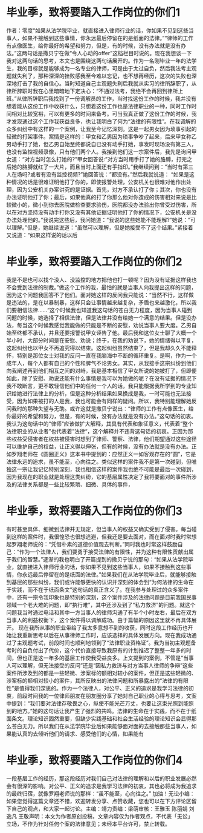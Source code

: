 # 毕业季，致将要踏入工作岗位的你们1

作者：零度“如果从法学院毕业，就直接进入律师行业的话，你如果不见到这些当事人，如果不接触到这些事情，你永远最后停留在的是纸面的法律。”“律师的工作有点像医生，给你最好的希望和努力，但是，有的时候，没有办法就是没有办法。”这两句话是撒贝宁在做“令人心动的offer”这档栏目时说的。现在我想谈一下我对这两句话的思考，本文也是围绕这两句话展开的。作为一名刚毕业一年的法学生，我的目标就是能够成为一名专业的律师，可是由于太过自负，然后我法考主观题就失利了，那种深深的挫败感我至今难以忘记，也不想再经历，这次的失败也深深地打击了我的自信心。当时知道自己主观题失利后我就从实习的律所辞职了，从律所辞职时我在心里暗暗地下定决心：“不通过法考，我绝不会再回到律所上班。”从律所辞职后我找到了一份调解员的工作，当时找这份工作的时候，我并没有想着能从这份工作中收获什么，只想着这份工作也是法律职业的一种，同时工作时间相对比较宽裕，可以有更多的时间来备考。可当我真正做了这份工作的时候，我才发现通过这个工作我获益良多，也让我明白了何为“法律的有限性”。在我调解的众多纠纷中有这样的一个案例，让我至今记忆深刻。这是一起男女因为琐事引起的轻微的打架事件。案情是这样的：甲女和乙男因为琐事争吵了起来，后来甲女称乙男动手打了她，但乙男自始至终都说自已没有动手打她，事发时现场没有第三人，也没有监控视频录像，只有他们两个人。我接到他们这一宗案件后，我先是询问甲女道：“对方当时怎么打她的?”甲女回答说:”对方当时用手打了她的胳膊，打完之后她的胳膊就红了一大片，而且当时上面还有手指印。”我继续问到：”当时有第三人在场吗?或者有没有监控视频?”她回答说：”都没有。”然后我就说道： “如果是这种情况的话是很难证明他打了你的，即使报警处理，公安机关也很难对他作出处理，因为公安机关办案讲究的是证据。首先，对方不承认打了你；其次，你也没有办法证明他打了你；最后，如果他真的打了你那么他对你造成的伤害相对来说是比较微小的，微小到你去医院做检查要求验伤，医院都没办法验出你曾受过伤害，所以在对方坚持没有动手打你又没有其他证据证明他打了你的情况下，公安机关是没办法处理他的。”我说完这些后，我问她道：”我说的这些她能不能理解?”她说：”可以理解。”但是，她继续说道：“虽然可以理解，但是她接受不了这个结果。”紧接着又说道：“如果这样说的话以后

# 毕业季，致将要踏入工作岗位的你们2

我是不是也可以找个没人、没监控的地方把他也打一顿呢？因为没有证据这样我也不会受到法律的制裁。”做这个工作的我，最怕的就是当事人向我提出这样的问题，因为这个问题我回答不了他们。面对她这样的反问我只能说：“当然不行，这样做是违法的，是在以暴制暴，这样只会让事情越来越复杂，矛盾也来越激化，所以我们要相信法律……“这个时候我也知道我这句话的苍白无力程度，因为当事人碰到问题的时候，她选择了相信法律，但是法律并没有给她一个满意的结果。但是没办法，每当这个时候我感觉我能做的只能是不断的安慰，劝说当事人要大度。乙男自始至终都不承认，并且还要报警说甲女诬告了他。最后我和这位女士聊了大概一个半小时，大部分时间是在安慰、劝说；终于，在我的劝说下，她的情绪得以平复，这起纠纷也以甲女不再追究得以结束。这起纠纷虽然结束了，但是我却久久不能释怀，特别是那位女士对我的反问一直在我脑海中不断的循环重复。是啊，作为一个成年人，每个人都有自己的个性和脾气不论男女。其实，从我接手这宗纠纷到他们向我阐述再到他们相互之间的对峙，我是基本相信了甲女所说的她被打了，但即便如此，除了安慰、劝说还能有什么事情是我可以为她做的呢？在没有证据的情况下我不敢断言，更不敢轻信他们中的任何一个人的话，我只能根据我所学到的专业知识给她进行法律上的分析，但是这种分析结果如果换成是我，一时可能也无法接受，因为如果被打的人是我，我也可能会有同样的疑问。所以，我特别能理解她反问我时的那种失望与无助。或许这就是撒贝宁说出：“律师的工作有点像医生，给你最好的希望和努力，但是，有的时候，没有办法就是没有办法。”这句话的初衷。我认为这句话中的“律师“应该做扩大解释，其具有代表和象征意义，代表着“整个法律职业的从业者”也代表着”法律“，这个解释并不违背这句话的初衷。正因为那些权益受侵害者在权益被侵害时想到了律师、警察、法律，他们期望通过这些途径可以维护自己的权益，让正义得以伸张，但有的时候，没有办法就是没有办法。正如罗翔老师在《圆圈正义》这本书中提到的：应然正义一如客观存在的“圆”，它是法律永远的追求，虽不能至，心向往之。类似这样的案件我不是第一次碰到，但唯独这一宗让我记忆特别深刻，我也相信这样的案件我也绝不可能是最后一次碰到，因为我现在的职业就是处理这类纠纷，它的基层属性决定了我将要面对的事件所涉及的法律关系都是一些比较繁琐、细微、具体的事件，

# 毕业季，致将要踏入工作岗位的你们3

有时甚至具体、细微到法律并无规定，但当事人的权益又确实受到了侵害。每当碰到这样的案件时，我很惶恐也很想逃避，但我还是要去面对，而在面对时我时常想起罗翔老师说的：“凭借朴素的道德价值观去判断。”同时我也时常这样鼓励自己：“作为一个法律人，我们要勇于接受法律的有限性，并为这种有限性贡献出属于我们的智慧。”逐渐的我也明白了开篇提到的撒贝宁说的那句：“如果从法学院毕业，就直接进入律师行业的话，你如果不见到这些当事人，如果不接触到这些事情，你永远最后停留在的是纸面的法律。”如果我们在从法学院毕业后，就能够接触到基层的那些纠纷，我们或许能够更快的认识并深刻的体会到“为何法律的生命在于实践，而不在于纸面条文”这句话的真正含义了。在我参与处理过的众多案件中，还有一宗令我印象也是特别的深刻，这个案件涉及的法律问题是目前我国民事领域一个老大难的问题，即“执行难”，其中还涉及到了“私力救济”的问题。就这个问题我当时通过电话和其中一方当事人的律师沟通了有半个小时左右，最后在双方当事人的利益权衡下，这个案件得以调解成功。由于篇幅的原因这里就不再具体展开。 现在我所从事的职业带给了我太多意想不到的收获，同时这段工作经历也开始让我重新思考以后在从事律师工作时，应该选择的具体发展方向。现在我成功通过了主观题考试，前段时间也顺利地领到了“法律职业资格证”。我为当初主观题备考时的自负付出了代价，这个代价直接导致我原有的计划推迟了整整一年多的时间，但也正是这一年多的基层工作使我受益良多。上文提到的案例，不管是“当事人可以理解，但无法接受的反问”还是“因私力救济与对方当事人律师的争辩”这些案件所涉及到的都是一些轻微、涉案标的额相对较小的案件，但正是这些轻微的、涉案标的额相对较小的案件，其所反映出的法律问题和所暴露出的“法律的有限性”是值得我们深思的。作为一个法律人，对公平、正义的追求是我学习法律的初衷，前段时间我的一位律师朋友在朋友圈分享了她对自己职业的心得与思考，文案中提到：“我们要对法律存敬畏之心，纵使不能光芒万丈，也要让这束光照到能照到的地方。”她的这句话让我产生了强烈的共鸣。法律的生命在于实践，而不在于纸面条文。理论知识固然重要，但缺少实践基础和社会生活经验的理论知识会显得那么苍白无力。所以我们在从法学院毕业后如果能够面对面的去接触那些当事人，如果能认真的去倾听他们的请求、感受他们的心情，如果能有

# 毕业季，致将要踏入工作岗位的你们4

一段基层工作的经历，那这段经历对我们自己对法律的理解和以后的职业发展必然会有很深的影响。对公平、正义的追求是我学习法律的初衷，其也必将成为我追求的最终归宿，就像罗翔老师说的那样：“虽不能至，心向往之。” 加油！无讼小编：如果您觉得这篇文章还不错，欢迎转发分享、点赞收藏，您也可以在下方评论区留下自己的观点，和大家一起讨论。主编：靖力责编：梁萌审核：王雅玉 陈丽娟 刘逸凡 王敬声明：本文为作者原创投稿，文章内容仅为作者观点，不代表「无讼」立场，不作为针对任何个案的法律意见；未经本平台许可，禁止转载。

